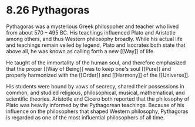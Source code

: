 # 8.26 Pythagoras

Pythagoras was a mysterious Greek philosopher and teacher who lived from about 570 – 495 BC. His teachings influenced Plato and Aristotle among others, and thus Western philosophy broadly. While his actual life and teachings remain veiled by legend, Plato and Isocrates both state that above all, he was known as calling forth a new [[Way]] of life. 

He taught of the immortality of the human soul, and therefore emphasized that the proper [[Way of Being]] was to keep one's soul [[Pure]] and properly harmonized with the [[Order]] and [[Harmony]] of the [[Universe]]. 

His students were bound by vows of secrecy, shared their possessions in common, and studied religious, philosophical, musical, mathematical, and scientific theories. Aristotle and Cicero both reported that the philosophy of Plato was heavily informed by the Pythagorean teachings. Because of his influence on the philosophers that shaped Western philosophy, Pythagoras is regarded as one of the most influential philosophers of all time.
